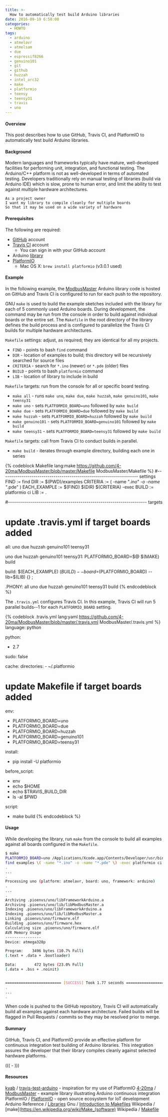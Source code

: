 ```yaml
---
title: >-
  How to automatically test build Arduino libraries
date: 2016-09-19 6:50:00
categories:
  - HOWTO
tags:
  - arduino
  - atmelavr
  - atmelsam
  - due
  - espressif8266
  - genuino101
  - git
  - github
  - huzzah
  - intel_arc32
  - make
  - platformio
  - teensy
  - teensy31
  - travis
  - uno
---
```


#### Overview

This post describes how to use GitHub, Travis CI, and PlatformIO to automatically test build Arduino libraries.

#### Background

Modern languages and frameworks typically have mature, well-developed facilities for performing unit, integration, and functional testing. The Arduino/C++ platform is not as well-developed in terms of automated testing. Developers traditionally rely on manual testing of libraries (build via Arduino IDE) which is slow, prone to human error, and limit the ability to test against multiple hardware architectures.

``` text User Story
As a project owner
I want my library to compile cleanly for multiple boards
So that it may be used on a wide variety of hardware
```

<!-- more -->

#### Prerequisites

The following are required:

- [GitHub](https://github.com) account
- [Travis CI](https://travis-ci.org) account
  - You can sign in with your GitHub account
- Arduino [library](https://www.arduino.cc/en/Reference/Libraries)
- [PlatformIO](http://platformio.org)
  - Mac OS X: `brew install platformio`  (v3.0.1 used)

#### Example

In the following example, the [ModbusMaster](https://github.com/4-20ma/ModbusMaster) Arduino library code is hosted on GitHub and Travis CI is configured to run for each push to the repository.

GNU `make` is used to build the example sketches included with the library for each of 5 commonly used Arduino boards. During development, the command may be run from the console in order to build against individual boards or the entire set. The `Makefile` in the root directory of the library defines the build process and is configured to parallelize the Travis CI builds for multiple hardware architectures.

`Makefile` settings: adjust, as required; they are identical for all my projects.

- `FIND` - points to bash `find` command
- `DIR` - location of examples to build; this directory will be recursively searched for source files
- `CRITERIA` - search for `*.ino` (newer) or `*.pde` (older) files
- `BUILD` - points to bash `platformio` command
- `LIB` - location of library to include in build

`Makefile` targets: run from the console for all or specific board testing.

- `make all` - runs `make uno`, `make due`, `make huzzah`, `make genuino101`, `make teensy31`
- `make uno` - sets `PLATFORMIO_BOARD=uno` followed by `make build`
- `make due` - sets `PLATFORMIO_BOARD=due` followed by `make build`
- `make huzzah` - sets `PLATFORMIO_BOARD=huzzah` followed by `make build`
- `make genuino101` - sets `PLATFORMIO_BOARD=genuino101` followed by `make build`
- `make teensy31` - sets `PLATFORMIO_BOARD=teensy31` followed by `make build`

`Makefile` targets: call from Travis CI to conduct builds in parallel.

- `make build` - iterates through example directory, building each one in series

{% codeblock Makefile lang:make https://github.com/4-20ma/ModbusMaster/blob/master/Makefile ModbusMaster/Makefile %}
#-------------------------------------------------------------------- settings
FIND          := find
DIR           := $(PWD)/examples
CRITERIA      := \( -name "*.ino" -o -name "*.pde" \)
EACH_EXAMPLE  := $(FIND) $(DIR) $(CRITERIA) -exec
BUILD         := platformio ci
LIB           := .

#--------------------------------------------------------------------- targets
# update .travis.yml if target boards added
all: uno due huzzah genuino101 teensy31

uno due huzzah genuino101 teensy31:
	PLATFORMIO_BOARD=$@ $(MAKE) build

build:
	$(EACH_EXAMPLE) $(BUILD) --board=$(PLATFORMIO_BOARD) --lib=$(LIB) {} \;

.PHONY: all uno due huzzah genuino101 teensy31 build
{% endcodeblock %}

The `.travis.yml` configures Travis CI. In this example, Travis CI will run 5 parallel builds--1 for each `PLATFORMIO_BOARD` setting.

{% codeblock .travis.yml lang:yaml https://github.com/4-20ma/ModbusMaster/blob/master/.travis.yml ModbusMaster/.travis.yml %}
language: python

python:
  - 2.7

sudo: false

cache:
  directories:
    - ~/.platformio

# update Makefile if target boards added
env:
  - PLATFORMIO_BOARD=uno
  - PLATFORMIO_BOARD=due
  - PLATFORMIO_BOARD=huzzah
  - PLATFORMIO_BOARD=genuino101
  - PLATFORMIO_BOARD=teensy31

install:
  - pip install -U platformio

before_script:
  - env
  - echo $HOME
  - echo $TRAVIS_BUILD_DIR
  - ls -al $PWD

script:
  - make build
{% endcodeblock %}

#### Usage

While developing the library, run `make` from the console to build all examples against all boards configured in the `Makefile`.

``` bash
$ make
PLATFORMIO_BOARD=uno /Applications/Xcode.app/Contents/Developer/usr/bin/make build
find examples \( -name "*.ino" -o -name "*.pde" \) -exec platformio ci --board=uno --lib=. {} \;
.
...
.
Processing uno (platform: atmelavr, board: uno, framework: arduino)
.
...
.
Archiving .pioenvs/uno/libFrameworkArduino.a
Archiving .pioenvs/uno/lib/libModbusMaster.a
Indexing .pioenvs/uno/libFrameworkArduino.a
Indexing .pioenvs/uno/lib/libModbusMaster.a
Linking .pioenvs/uno/firmware.elf
Building .pioenvs/uno/firmware.hex
Calculating size .pioenvs/uno/firmware.elf
AVR Memory Usage
----------------
Device: atmega328p

Program:    3496 bytes (10.7% Full)
(.text + .data + .bootloader)

Data:        472 bytes (23.0% Full)
(.data + .bss + .noinit)


========================= [SUCCESS] Took 1.77 seconds =========================
.
...
.
```

When code is pushed to the GitHub repository, Travis CI will automatically build all examples against each hardware architecture. Failed builds will be flagged in Pull Requests / commits so they may be resolved prior to merge.

#### Summary

GitHub, Travis CI, and PlatformIO provide an effective platform for continuous integration test building of Arduino libraries. This integration assures the developer that their library compiles cleanly against selected hardware platforms.

((( <nop class="fa fa-glass"> - <nop class="fa fa-music"> )))

#### Resources

<span class="fa fa-github"> [kyab](https://github.com/kyab) / [travis-test-arduino](https://github.com/kyab/travis-test-arduino) - inspiration for my use of PlatformIO
<span class="fa fa-github"> [4-20ma](https://github.com/4-20ma) / [ModbusMaster](https://github.com/4-20ma/ModbusMaster) - example library illustrating Arduino continuous integration
<span class="fa fa-info-circle"> PlatformIO / [PlatformIO](http://platformio.org) - open source ecosystem for IoT development
<span class="fa fa-info-circle"> Arduino Reference / [Libraries](https://www.arduino.cc/en/Reference/Libraries)
<span class="fa fa-info-circle"> Gnu / [Introduction to Makefiles](https://www.gnu.org/software/make/manual/make.html#Introduction)
<span class="fa fa-info-circle"> Wikipedia / [make](https://en.wikipedia.org/wiki/Make_(software)
<span class="fa fa-info-circle"> Wikipedia / [Makefile](https://en.wikipedia.org/wiki/Makefile)

